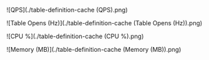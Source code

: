 ![QPS](./table-definition-cache (QPS).png)

![Table Opens (Hz)](./table-definition-cache (Table Opens (Hz)).png)

![CPU %](./table-definition-cache (CPU %).png)

![Memory (MB)](./table-definition-cache (Memory (MB)).png)
